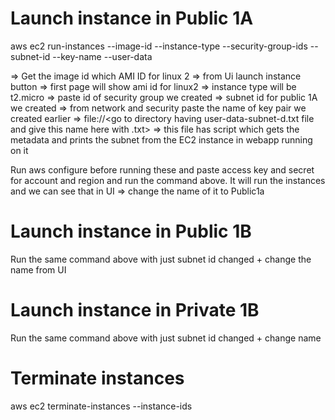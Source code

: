 # Launch instance in Public 1A
aws ec2 run-instances --image-id <value> --instance-type <value> --security-group-ids <value> --subnet-id <value> --key-name <value> --user-data <value>

=> Get the image id which AMI ID for linux 2 => from Ui launch instance button => first page will show ami id for linux2
=> instance type will be t2.micro
=> paste id of security group we created 
=> subnet id for public 1A we created 
=> from network and security paste the name of key pair we created earlier
=> file://<go to directory having user-data-subnet-d.txt file and give this name here with .txt> => this file has script which gets the metadata and prints the subnet from the EC2 instance in webapp running on it 

Run aws configure before running these and paste access key and secret for account and region and run the command above. It will run the instances and we can see that in UI => change the name of it to Public1a 

# Launch instance in Public 1B
Run the same command above with just subnet id changed + change the name from UI

# Launch instance in Private 1B
Run the same command above with just subnet id changed + change name 

# Terminate instances

aws ec2 terminate-instances --instance-ids <value> <value>